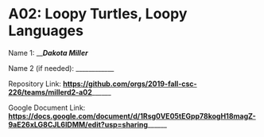 # A02: Loopy Turtles, Loopy Languages

Name 1: _______Dakota Miller_____

Name 2 (if needed): ____________

Repository Link: ____https://github.com/orgs/2019-fall-csc-226/teams/millerd2-a02__________

Google Document Link: ____https://docs.google.com/document/d/1Rsg0VE05tEGpp78kogH18magZ-9aE26xLG8CJL6IDMM/edit?usp=sharing__________
